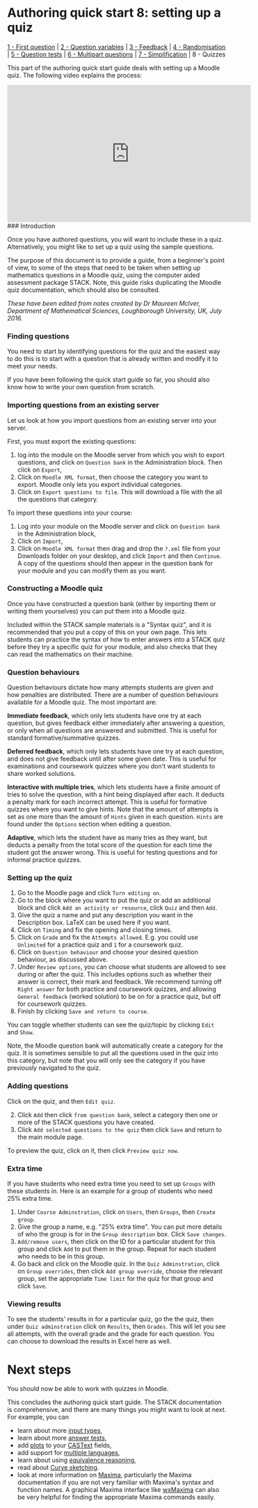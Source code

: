 # Authoring quick start 8: setting up a quiz

[1 - First question](Authoring_quick_start.md) | [2 - Question variables](Authoring_quick_start_2.md) | [3 - Feedback](Authoring_quick_start_3.md) | [4 - Randomisation](Authoring_quick_start_4.md) | [5 - Question tests](Authoring_quick_start_5.md) | [6 - Multipart questions](Authoring_quick_start_6.md) | [7 - Simplification](Authoring_quick_start_7.md) | 8 - Quizzes



This part of the authoring quick start guide deals with setting up a Moodle quiz. The following video explains the process:

<iframe width="560" height="315" src="https://www.youtube.com/embed/P3bDdNVC6g0" frameborder="0" allowfullscreen></iframe>
### Introduction

Once you have authored questions, you will want to include these in a quiz.  Alternatively, you might like to set up a quiz using the sample questions.  

The purpose of this document is to provide a guide, from a beginner's point of view, to some of the steps that need to be taken when setting up mathematics questions in a Moodle quiz, using the computer aided assessment package STACK. Note, this guide risks duplicating the Moodle quiz documentation, which should also be consulted.

*These have been edited from notes created by Dr Maureen McIver, Department of Mathematical Sciences, Loughborough University, UK, July 2016.*

### Finding questions

You need to start by identifying questions for the quiz and the easiest way to do this is to start with a question that is already written and modify it to meet your needs.  

If you have been following the quick start guide so far, you should also know how to write your own question from scratch.

### Importing questions from an existing server

Let us look at how you import questions from an existing server into your server.

First, you must export the existing questions:

1. log into the module on the Moodle server from which you wish to export questions, and click on `Question bank` in the Administration block. Then click on `Export`,  
2. Click on `Moodle XML format`, then choose the category you want to export.  Moodle only lets you export individual categories. 
3. Click on `Export questions to file`. This will download a file with the all the questions that category.

To import these questions into your course:

1. Log into your module on the Moodle server and click on `Question bank` in the Administration block,
2. Click on `Import`,
3. Click on `Moodle XML format` then drag and drop the `?.xml` file from your Downloads folder on your desktop, and click `Import` and then `Continue`. A copy of the questions should then appear in the question bank for your module and you can modify them as you want.

### Constructing a Moodle quiz

Once you have constructed a question bank (either by importing them or writing them yourselves) you can put them into a Moodle quiz. 

Included within the STACK sample materials is a "Syntax quiz", and it is recommended that you put a copy of this on your own page. This lets students can practice the syntax of how to enter answers into a STACK quiz before they try a specific quiz for your module, and also checks that they can read the mathematics on their machine.

### Question behaviours

Question behaviours dictate how many attempts students are given and how penalties are distributed. There are a number of question behaviours available for a Moodle quiz. The most important are:

**Immediate feedback**, which only lets students have one try at each question, but gives feedback either immediately after answering a question, or only when all questions are answered and submitted. This is useful for standard formative/summative quizzes.

**Deferred feedback**, which only lets students have one try at each question, and does not give feedback until after some given date. This is useful for examinations and coursework quizzes where you don't want students to share worked solutions. 

**Interactive with multiple tries**, which lets students have a finite amount of tries to solve the question, with a hint being displayed after each. It deducts a penalty mark for each incorrect attempt. This is useful for formative quizzes where you want to give hints. Note that the amount of attempts is set as one more than the amount of  `Hints` given in each question. `Hints` are found under the  `Options` section when editing a question.  

**Adaptive**, which lets the student have as many tries as they want, but deducts a penalty from the total score of the question for each time the student got the answer wrong. This is useful for testing questions and for informal practice quizzes.

### Setting up the quiz

1. Go to the Moodle page and click `Turn editing on`.  
2. Go to the block where you want to put the quiz or add an additional block and click `Add an activity or resource`, click `Quiz` and then `Add`.  
3. Give the quiz a name and put any description you want in the Description box.  LaTeX can be used here if you want.  
4. Click on `Timing` and fix the opening and closing times.  
5. Click on `Grade` and fix the `Attempts allowed`.  E.g. you could use `Unlimited` for a practice quiz and `1` for a coursework quiz.  
6. Click on  `Question behaviour` and choose your desired question behaviour, as discussed above.
7. Under `Review options`, you can choose what students are allowed to see during or after the quiz. This includes options such as whether their answer is correct, their mark and feedback. We recommend turning off `Right answer` for both practice and coursework quizzes, and allowing `General feedback` (worked solution) to be on for a practice quiz, but off for coursework quizzes.
8. Finish by clicking `Save and return to course`.  

You can toggle whether students can see the quiz/topic by clicking `Edit` and `Show`.

Note, the Moodle question bank will automatically create a category for the quiz.  It is sometimes sensible to put all the questions used in the quiz into this category, but note that you will only see the category if you have previously navigated to the quiz.

### Adding questions

Click on the quiz, and then `Edit quiz`.  

2. Click `Add`  then click `from question bank`, select a category then one or more of the STACK questions you have created.
3. Click `Add selected questions to the quiz` then click `Save` and return to the main module page.  

To preview the quiz, click on it, then click `Preview quiz now`.

### Extra time

If you have students who need extra time you need to set up `Groups` with these students in. Here is an example for a group of students who need 25% extra time.  

1. Under `Course Adminstration`, click on `Users`, then `Groups`, then `Create group`.  
2. Give the group a name, e.g. "25% extra time".  You can put more details of who the group is for in the `Group description` box.  Click `Save changes`. 
3. `Add/remove users`, then click on the ID for a particular student for this group and click `Add` to put them in the group.  Repeat for each student who needs to be in this group.  
4. Go back and click on the Moodle quiz. In the `Quiz Adminstration`, click on `Group overrides`, then click `Add group override`, choose the relevant group, set the appropriate `Time limit` for the quiz for that group and click `Save`. 

### Viewing results

To see the students' results in for a particular quiz, go the the quiz, then under `Quiz adminstration` click on `Results`,  then `Grades`. This will let you see all attempts, with the overall grade and the grade for each question. You can choose to download the results in Excel here as well.

# Next steps

You should now be able to work with quizzes in Moodle.

This concludes the authoring quick start guide. The STACK documentation is comprehensive, and there are many things you might want to look at next. For example, you can

- learn about more [input types](Inputs.md),
- learn about more [answer tests](Answer_tests.md),
- add [plots](../CAS/Plots.md) to your [CASText](CASText.md) fields,
- add support for [multiple languages](Languages.md),
- learn about using [equivalence reasoning](Equivalence_reasoning.md),
- read about [Curve sketching](Curve_sketching.md).
- look at more information on [Maxima](../CAS/index.md), particularly the Maxima documentation if you are not very familiar with Maxima's syntax and function names. A graphical Maxima interface like [wxMaxima](http://andrejv.github.com/wxmaxima/) can also be very helpful for finding the appropriate Maxima commands easily.

